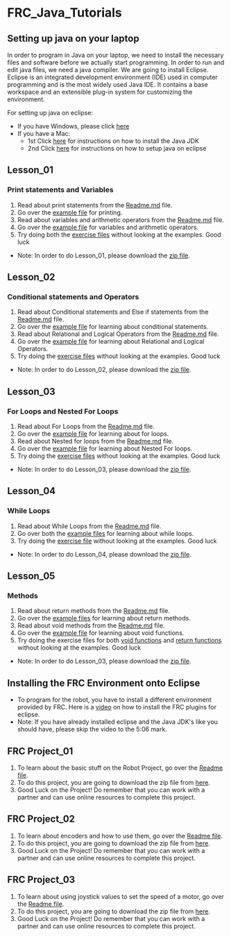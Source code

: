 # FRC_Java_Tutorials
## Setting up java on your laptop ##
In order to program in Java on your laptop, we need to install the necessary files and software before we actually start programming. In order to run and edit java files, we need a java compiler. We are going to install Eclipse. Eclipse is an integrated development environment (IDE) used in computer programming and is the most widely used Java IDE. It contains a base workspace and an extensible plug-in system for customizing the environment.

For setting up java on eclipse:
* If you have Windows, please click [here](https://youtu.be/wf6Qp-ecsog)
* If you have a Mac:
  * 1st Click [here](https://youtu.be/y6szNJ4rMZ0) for instructions on how to install the Java JDK
  * 2nd Click [here](https://youtu.be/gufMbpxzfWw) for instructions on how to setup java on eclipse


## Lesson_01 ##
### Print statements and Variables ###
1. Read about print statements from the [Readme.md](https://github.com/Suryamadhan/FRC_Java_Tutorials/blob/master/Lesson_01/Readme.md) file.
2. Go over the [example file](https://github.com/Suryamadhan/FRC_Java_Tutorials/blob/master/Lesson_01/Lessons/Printing.java) for printing.
3. Read about variables and arithmetic operators from the [Readme.md](https://github.com/Suryamadhan/FRC_Java_Tutorials/blob/master/Lesson_01/Readme.md) file.
4. Go over the [example file](https://github.com/Suryamadhan/FRC_Java_Tutorials/blob/master/Lesson_01/Lessons/Variables.java) for variables and arithmetic operators.
5. Try doing both the [exercise files](https://github.com/Suryamadhan/FRC_Java_Tutorials/tree/master/Lesson_01/Exercises) without looking at the examples.
Good luck
* Note: In order to do Lesson_01, please download the [zip file](https://github.com/MillenniumFalcons/FRC_Java_Tutorials/blob/master/Lesson_01/Lesson_01.zip).


## Lesson_02 ##
### Conditional statements and Operators ###
1. Read about Conditional statements and Else if statements from the [Readme.md](https://github.com/MillenniumFalcons/FRC_Java_Tutorials/blob/master/Lesson_02/README.md) file.
2. Go over the [example file](https://github.com/MillenniumFalcons/FRC_Java_Tutorials/blob/master/Lesson_02/Lessons/IfStatements.java) for learning about conditional statements.
3. Read about Relational and Logical Operators from the [Readme.md](https://github.com/MillenniumFalcons/FRC_Java_Tutorials/blob/master/Lesson_02/README.md) file.
4. Go over the [example file](https://github.com/MillenniumFalcons/FRC_Java_Tutorials/blob/master/Lesson_02/Lessons/additionalExample.java) for learning about Relational and Logical Operators.
5. Try doing the [exercise files](https://github.com/MillenniumFalcons/FRC_Java_Tutorials/tree/master/Lesson_02/Exercises) without looking at the examples.
Good luck
* Note: In order to do Lesson_02, please download the [zip file](https://github.com/MillenniumFalcons/FRC_Java_Tutorials/blob/master/Lesson_02/Lesson_02.zip).


## Lesson_03 ##
### For Loops and Nested For Loops ###
1. Read about For Loops from the [Readme.md](https://github.com/MillenniumFalcons/FRC_Java_Tutorials/blob/master/Lesson_03/README.md) file.
2. Go over the [example file](https://github.com/MillenniumFalcons/FRC_Java_Tutorials/blob/master/Lesson_03/Lessons/forLoopsIntro.java) for learning about for loops.
3. Read about Nested for loops from the [Readme.md](https://github.com/MillenniumFalcons/FRC_Java_Tutorials/blob/master/Lesson_03/README.md) file.
4. Go over the [example file](https://github.com/MillenniumFalcons/FRC_Java_Tutorials/blob/master/Lesson_02/Lessons/additionalExample.java) for learning about Nested For loops.
5. Try doing the [exercise files](https://github.com/MillenniumFalcons/FRC_Java_Tutorials/tree/master/Lesson_03/Exercises) without looking at the examples.
Good luck
* Note: In order to do Lesson_03, please download the [zip file](https://github.com/MillenniumFalcons/FRC_Java_Tutorials/blob/master/Lesson_03/Lesson_03.zip).

## Lesson_04 ##
### While Loops ###
1. Read about While Loops from the [Readme.md](https://github.com/MillenniumFalcons/FRC_Java_Tutorials/blob/master/Lesson_04/README.md) file.
2. Go over both the [example files](https://github.com/MillenniumFalcons/FRC_Java_Tutorials/tree/master/Lesson_04/Lessons) for learning about while loops.
3. Try doing the [exercise file](https://github.com/MillenniumFalcons/FRC_Java_Tutorials/blob/master/Lesson_04/Exercises/Exercise.java) without looking at the examples.
Good luck
* Note: In order to do Lesson_04, please download the [zip file](https://github.com/MillenniumFalcons/FRC_Java_Tutorials/blob/master/Lesson_04/Lesson_04.zip).

## Lesson_05 ##
### Methods ###
1. Read about return methods from the [Readme.md](https://github.com/MillenniumFalcons/FRC_Java_Tutorials/blob/master/Lesson_05/README.md) file.
2. Go over the [example files](https://github.com/MillenniumFalcons/FRC_Java_Tutorials/tree/master/Lesson_05/Return%20Functions/Lessons) for learning about return methods.
3. Read about void methods from the [Readme.md](https://github.com/MillenniumFalcons/FRC_Java_Tutorials/blob/master/Lesson_05/README.md) file.
4. Go over the [example file](https://github.com/MillenniumFalcons/FRC_Java_Tutorials/blob/master/Lesson_05/VoidFunctions/Lessons/voidFunctions.java) for learning about void functions.
5. Try doing the exercise files for both [void functions](https://github.com/MillenniumFalcons/FRC_Java_Tutorials/blob/master/Lesson_05/VoidFunctions/Exercises/exercise.java) and [return functions](https://github.com/MillenniumFalcons/FRC_Java_Tutorials/blob/master/Lesson_05/Return%20Functions/Exercises/exercise.java) without looking at the examples.
Good luck
* Note: In order to do Lesson_03, please download the [zip file](https://github.com/MillenniumFalcons/FRC_Java_Tutorials/blob/master/Lesson_05/Lesson_05.zip).

## Installing the FRC Environment onto Eclipse ##
* To program for the robot, you have to install a different environment provided by FRC. Here is a [video](https://youtu.be/80QNfripEOI?t=306) on how to install the FRC plugins for eclipse.
* Note: If you have already installed eclipse and the Java JDK's like you should have, please skip the video to the 5:06 mark.

## FRC Project_01 ##
1. To learn about the basic stuff on the Robot Project, go over the [Readme file](https://github.com/MillenniumFalcons/FRC_Java_Tutorials/blob/master/FRC_Project_01/README.md).
2. To do this project, you are going to download the zip file from [here](https://github.com/MillenniumFalcons/FRC_Java_Tutorials/blob/master/FRC_Project_01/FrcProject_01.zip).
3. Good Luck on the Project! Do remember that you can work with a partner and can use online resources to complete this project. 


## FRC Project_02 ##
1. To learn about encoders and how to use them, go over the [Readme file](https://github.com/MillenniumFalcons/FRC_Java_Tutorials/blob/master/FRC_Project_02/README.md).
2. To do this project, you are going to download the zip file from [here](https://github.com/MillenniumFalcons/FRC_Java_Tutorials/blob/master/FRC_Project_02/FrcProject_02.zip).
3. Good Luck on the Project! Do remember that you can work with a partner and can use online resources to complete this project. 

## FRC Project_03 ##
1. To learn about using joystick values to set the speed of a motor, go over the [Readme file](https://github.com/MillenniumFalcons/FRC_Java_Tutorials/blob/master/FRC_Project_03/README.md).
2. To do this project, you are going to download the zip file from [here](https://github.com/MillenniumFalcons/FRC_Java_Tutorials/blob/master/FRC_Project_03/FrcProject_03.zip).
3. Good Luck on the Project! Do remember that you can work with a partner and can use online resources to complete this project. 
